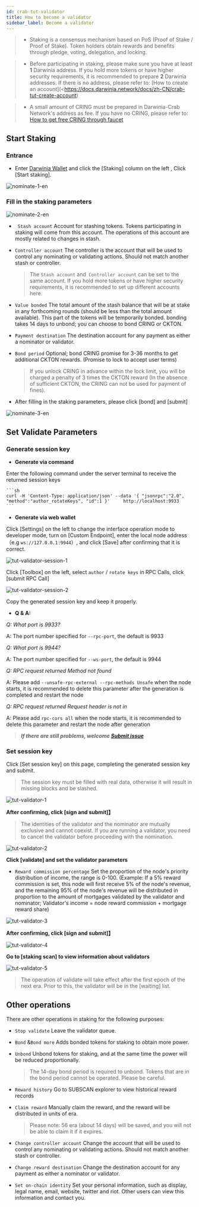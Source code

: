 ```yaml
---
id: crab-tut-validator
title: How to become a validator
sidebar_label: Become a validator
---
```

> - Staking is a consensus mechanism based on PoS (Proof of Stake / Proof of Stake). Token holders obtain rewards and benefits through pledge, voting, delegation, and locking.

> - Before participating in staking, please make sure you have at least **1** Darwinia address. If you hold more tokens or have higher security requirements, it is recommended to prepare **2** Darwinia addresses. If there is no address, please refer to: [How to create an account](<<https://docs.darwinia.network/docs/zh-CN/crab-tut-create-account>)

> - A small amount of CRING must be prepared in Darwinia-Crab Network's address as fee. If you have no CRING, please refer to: [How to get free CRING through faucet](https://docs.darwinia.network/docs/en/crab-tut-claim-cring)



## Start Staking

### Entrance
- Enter [Darwinia Wallet](https://apps.darwinia.network) and click the [Staking] column on the left , Click [Start staking].

![nominate-1-en](assets/nominate-1-en.png)


### Fill in the staking parameters

![nominate-2-en](assets/nominate-2-en.png)

- ` Stash account` Account for stashing tokens. Tokens participating in staking will come from this account. The operations of this account are mostly related to changes in stash.

- `Controller account`  The controller is the account that will be used to control any nominating or validating actions. Should not match another stash or controller.

    > The `Stash account` and` Controller account` can be set to the same account. If you hold more tokens or have higher security requirements, it is recommended to set up different accounts here.

- `Value bonded` The total amount of the stash balance that will be at stake in any forthcoming rounds (should be less than the total amount available).  This part of the tokens will be temporarily bonded. bonding takes 14 days to unbond; you can choose to bond CRING or CKTON.

- `Payment destination` The destination account for any payment as either a nominator or validator.

- `Bond period` Optional; bond CRING promise for 3-36 months to get additional CKTON rewards. (Promise to lock to accept user terms)

    > If you unlock CRING in advance within the lock limit, you will be charged  a penalty of 3 times the CKTON reward (In the absence of sufficient CKTON, the CRING can not be used for payment of fines).

- After filling in the staking parameters, please click [bond] and [submit]

![nominate-3-en](assets/nominate-3-en.png)


## Set Validate Parameters

### Generate session key

- **Generate via command**

Enter the following command under the server terminal to receive the returned session keys

	```sh
	curl -H 'Content-Type: application/json' --data '{ "jsonrpc":"2.0", "method":"author_rotateKeys", "id":1 }' 	http://localhost:9933
	```
- **Generate via web wallet**

Click [Settings] on the left to change the interface operation mode to developer mode, turn on [Custom Endpoint], enter the local node address（e.g `ws://127.0.0.1:9944`）, and click [Save] after confirming that it is correct.

![tut-validator-session-1](assets/tut-validator-session-1.png)

Click [Toolbox] on the left, select `author` / `rotate keys` in RPC Calls, click [submit RPC Call]

![tut-validator-session-2](assets/tut-validator-session-2.png)

Copy the generated session key and keep it properly.

- **Q & A:**

*Q: What port is 9933?*

A: The port number specified for `--rpc-port`, the default is 9933

*Q: What port is 9944?*

A: The port number specified for `--ws-port`, the default is 9944

*Q: RPC request returned Method not found*

A: Please add `--unsafe-rpc-external --rpc-methods Unsafe` when the node starts, it is recommended to delete this parameter after the generation is completed and restart the node

*Q: RPC request returned Request header is not in*

A: Please add `rpc-cors all` when the node starts, it is recommended to delete this parameter and restart the node after generation

   > ***If there are still problems, welcome [Submit issue]("https://github.com/darwinia-network/darwinia/issues/new")***

### Set session key

Click [Set session key] on this page, completing the generated session key and submit. 
   > The session key must be filled with real data, otherwise it will result in missing blocks and be slashed.
                                                                                                                       
![tut-validator-1](assets/tut-validator-1.png)


**After confirming, click [sign and submit]】** 
   > The identities of the validator and the nominator are mutually exclusive and cannot coexist. If you are running a validator, you need to cancel the validator before proceeding with the nomination.

![tut-validator-2](assets/tut-validator-2.png)


**Click [validate] and set the validator parameters**

- `Reward commission percentage` Set the proportion of the node's priority distribution of income, the range is 0-100. (Example: If a 5% reward commission is set, this node will first receive 5% of the node's revenue, and the remaining 95% of the node's revenue will be distributed in proportion to the amount of mortgages validated by the validator and nominator; Validator's income = node reward commission + mortgage reward share)

![tut-validator-3](assets/tut-validator-3.png)


**After confirming, click [sign and submit]】** 

![tut-validator-4](assets/tut-validator-4.png)


**Go to [staking scan] to view information about validators**
  
![tut-validator-5](assets/tut-validator-5.png)

   > The operation of validate will take effect after the first epoch of the next era. Prior to this, the validator will be in the [waiting] list.


## Other operations

There are other operations in staking for the following purposes:

- `Stop validate` Leave the validator queue.

- `Bond` &`Bond more` Adds bonded tokens for staking to obtain more power.

- `Unbond` Unbond tokens for staking, and at the same time the power will be reduced proportionally.

  > The 14-day bond period is required to unbond. Tokens that are in the bond period cannot be operated. Please be careful.

- `Reward history` Go to SUBSCAN explorer to view historical reward records

- `Claim reward` Manually claim the reward, and the reward will be distributed in units of era.

  > Please note: 56 era (about 14 days) will be saved, and you will not be able to claim it if it expires.

- `Change controller account` Change the account  that will be used to control any nominating or validating actions. Should not match another stash or controller.
- `Change reward destination` Change the destination account for any payment as either a nominator or validator.
- `Set on-chain identity` Set your personal information, such as display, legal name, email, website, twitter and riot. Other users can view this information and contact you.


